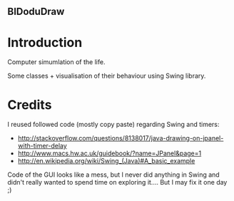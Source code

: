BIDoduDraw
----------


Introduction
============

Computer simumlation of the life.

Some classes + visualisation of their behaviour using Swing library.

Credits
=======

I reused followed code (mostly copy paste) regarding Swing and timers:
 
 * http://stackoverflow.com/questions/8138017/java-drawing-on-jpanel-with-timer-delay
 * http://www.macs.hw.ac.uk/guidebook/?name=JPanel&page=1
 * http://en.wikipedia.org/wiki/Swing_(Java)#A_basic_example
 
 Code of the GUI looks like a mess, but I never did anything in Swing and didn't
 really wanted to spend time on exploring it.... But I may fix it one day ;) 

